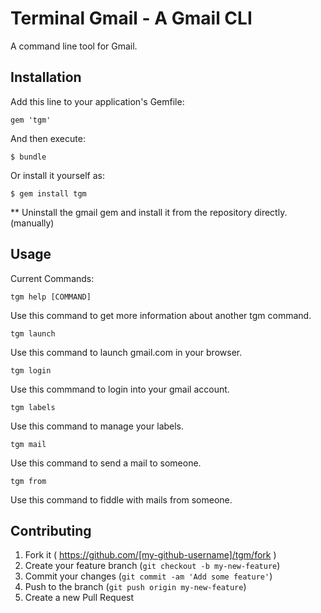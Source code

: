 # Terminal Gmail - A Gmail CLI

A command line tool for Gmail. 

## Installation

Add this line to your application's Gemfile:

    gem 'tgm'

And then execute:

    $ bundle

Or install it yourself as:

    $ gem install tgm

** Uninstall the gmail gem and install it from the repository directly. (manually) 

## Usage

Current Commands:

	tgm help [COMMAND]
	
Use this command to get more information about another tgm command.

	tgm launch
	
Use this command to launch gmail.com in your browser.

	tgm login

Use this commmand to login into your gmail account.

	tgm labels

Use this command to manage your labels.

	tgm mail

Use this command to send a mail to someone.

	tgm from 

Use this command to fiddle with mails from someone.




## Contributing

1. Fork it ( https://github.com/[my-github-username]/tgm/fork )
2. Create your feature branch (`git checkout -b my-new-feature`)
3. Commit your changes (`git commit -am 'Add some feature'`)
4. Push to the branch (`git push origin my-new-feature`)
5. Create a new Pull Request
